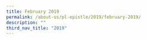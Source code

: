 ```yaml
---
title: February 2019
permalink: /about-us/pl-epistle/2019/february-2019/
description: ""
third_nav_title: "2019"
---
```

